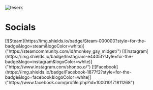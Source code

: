 ![teserk](https://user-images.githubusercontent.com/69073534/220652962-e5733548-2572-41a2-85a7-c45a76850817.gif)

<h1>Socials</h1>
[![Steam](https://img.shields.io/badge/Steam-000000?style=for-the-badge&logo=steam&logoColor=white)]("https://steamcommunity.com/id/monkey_gay_midget/")
[![Instagram](https://img.shields.io/badge/Instagram-e4405f?style=for-the-badge&logo=instagram&logoColor=white)]("https://www.instagram.com/shonoo.o/")
[![Facebook](https://img.shields.io/badge/Facebook-1877f2?style=for-the-badge&logo=facebook&logoColor=white)]("https://www.facebook.com/profile.php?id=100010171811268")

